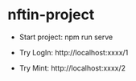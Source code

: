 # nftin-project

- Start project: npm run serve

- Try LogIn: http://localhost:xxxx/1

- Try Mint: http://localhost:xxxx/2